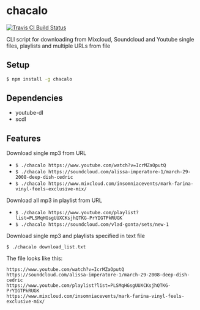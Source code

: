 # chacalo

[![Travis CI Build Status](https://travis-ci.org/ivansabik/chacalo.svg)](https://travis-ci.org/ivansabik/chacalo)

CLI script for downloading from Mixcloud, Soundcloud and Youtube single files, playlists and multiple URLs from file

## Setup

```bash
$ npm install -g chacalo
```

## Dependencies

- youtube-dl
- scdl

## Features

Download single mp3 from URL

- `$ ./chacalo https://www.youtube.com/watch?v=IcrMZaOputQ`
- `$ ./chacalo https://soundcloud.com/alissa-imperatore-1/march-29-2008-deep-dish-cedric`
- `$ ./chacalo https://www.mixcloud.com/insomniacevents/mark-farina-vinyl-feels-exclusive-mix/`

Download all mp3 in playlist from URL

- `$ ./chacalo https://www.youtube.com/playlist?list=PLSMqHGsgUUXCKsjhQTKG-PrYIGTPkRUGK`
- `$ ./chacalo https://soundcloud.com/vlad-gonta/sets/new-1`

Download single mp3 and playlists specified in text file

`$ ./chacalo download_list.txt`

The file looks like this:

```
https://www.youtube.com/watch?v=IcrMZaOputQ
https://soundcloud.com/alissa-imperatore-1/march-29-2008-deep-dish-cedric
https://www.youtube.com/playlist?list=PLSMqHGsgUUXCKsjhQTKG-PrYIGTPkRUGK
https://www.mixcloud.com/insomniacevents/mark-farina-vinyl-feels-exclusive-mix/
```
